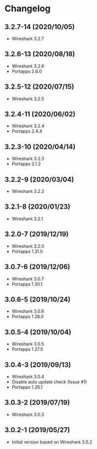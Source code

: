 # Changelog

## 3.2.7-14 (2020/10/05)

* Wireshark 3.2.7

## 3.2.6-13 (2020/08/18)

* Wireshark 3.2.6
* Portapps 2.6.0

## 3.2.5-12 (2020/07/15)

* Wireshark 3.2.5

## 3.2.4-11 (2020/06/02)

* Wireshark 3.2.4
* Portapps 2.4.4

## 3.2.3-10 (2020/04/14)

* Wireshark 3.2.3
* Portapps 2.1.2

## 3.2.2-9 (2020/03/04)

* Wireshark 3.2.2

## 3.2.1-8 (2020/01/23)

* Wireshark 3.2.1

## 3.2.0-7 (2019/12/19)

* Wireshark 3.2.0
* Portapps 1.31.0

## 3.0.7-6 (2019/12/06)

* Wireshark 3.0.7
* Portapps 1.30.1

## 3.0.6-5 (2019/10/24)

* Wireshark 3.0.6
* Portapps 1.28.0

## 3.0.5-4 (2019/10/04)

* Wireshark 3.0.5
* Portapps 1.27.0

## 3.0.4-3 (2019/09/13)

* Wireshark 3.0.4
* Disable auto update check (Issue #1)
* Portapps 1.26.1

## 3.0.3-2 (2019/07/19)

* Wireshark 3.0.3

## 3.0.2-1 (2019/05/27)

* Initial version based on Wireshark 3.0.2
